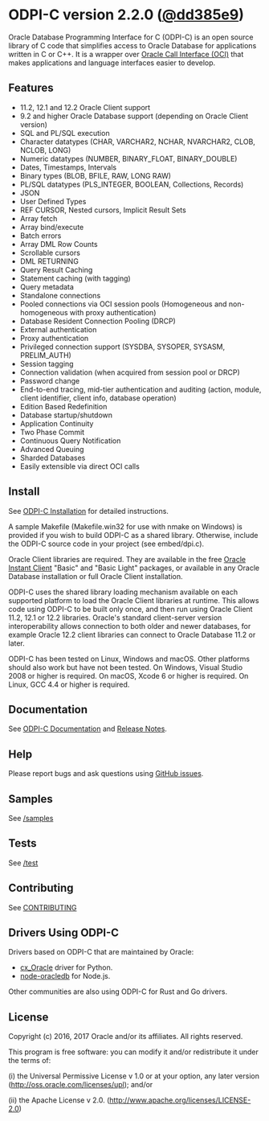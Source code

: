 # ODPI-C version 2.2.0 ([@dd385e9](https://github.com/oracle/odpi/tree/dd385e9cb984cdd7ab86af54752fb9529e0109b5))

Oracle Database Programming Interface for C (ODPI-C) is an open source library
of C code that simplifies access to Oracle Database for applications written in
C or C++.  It is a wrapper over [Oracle Call Interface
(OCI)](http://www.oracle.com/technetwork/database/features/oci/index.html) that
makes applications and language interfaces easier to develop.

## Features

- 11.2, 12.1 and 12.2 Oracle Client support
- 9.2 and higher Oracle Database support (depending on Oracle Client version)
- SQL and PL/SQL execution
- Character datatypes (CHAR, VARCHAR2, NCHAR, NVARCHAR2, CLOB, NCLOB, LONG)
- Numeric datatypes (NUMBER, BINARY_FLOAT, BINARY_DOUBLE)
- Dates, Timestamps, Intervals
- Binary types (BLOB, BFILE, RAW, LONG RAW)
- PL/SQL datatypes (PLS_INTEGER, BOOLEAN, Collections, Records)
- JSON
- User Defined Types
- REF CURSOR, Nested cursors, Implicit Result Sets
- Array fetch
- Array bind/execute
- Batch errors
- Array DML Row Counts
- Scrollable cursors
- DML RETURNING
- Query Result Caching
- Statement caching (with tagging)
- Query metadata
- Standalone connections
- Pooled connections via OCI session pools (Homogeneous and non-homogeneous with proxy authentication)
- Database Resident Connection Pooling (DRCP)
- External authentication
- Proxy authentication
- Privileged connection support (SYSDBA, SYSOPER, SYSASM, PRELIM_AUTH)
- Session tagging
- Connection validation (when acquired from session pool or DRCP)
- Password change
- End-to-end tracing, mid-tier authentication and auditing (action, module,
  client identifier, client info, database operation)
- Edition Based Redefinition
- Database startup/shutdown
- Application Continuity
- Two Phase Commit
- Continuous Query Notification
- Advanced Queuing
- Sharded Databases
- Easily extensible via direct OCI calls

## Install

See
[ODPI-C Installation](https://oracle.github.io/odpi/doc/installation.html)
for detailed instructions.

A sample Makefile (Makefile.win32 for use with nmake on Windows) is provided if
you wish to build ODPI-C as a shared library. Otherwise, include the ODPI-C
source code in your project (see embed/dpi.c).

Oracle Client libraries are required.  They are available in the free [Oracle
Instant
Client](http://www.oracle.com/technetwork/database/database-technologies/instant-client/overview/index.html)
"Basic" and "Basic Light" packages, or available in any Oracle Database
installation or full Oracle Client installation.

ODPI-C uses the shared library loading mechanism available on each supported
platform to load the Oracle Client libraries at runtime. This allows code using
ODPI-C to be built only once, and then run using Oracle Client 11.2, 12.1 or
12.2 libraries. Oracle's standard client-server version interoperability allows
connection to both older and newer databases, for example Oracle 12.2 client
libraries can connect to Oracle Database 11.2 or later.


ODPI-C has been tested on Linux, Windows and macOS.  Other platforms should
also work but have not been tested.  On Windows, Visual Studio 2008 or higher
is required.  On macOS, Xcode 6 or higher is required.  On Linux, GCC 4.4 or
higher is required.

## Documentation

See [ODPI-C Documentation](https://oracle.github.io/odpi/doc/index.html) and
[Release Notes](https://oracle.github.io/odpi/doc/releasenotes.html).

## Help

Please report bugs and ask questions using [GitHub issues](https://github.com/oracle/odpi/issues).

## Samples

See [/samples](https://github.com/oracle/odpi/tree/master/samples)

## Tests

See [/test](https://github.com/oracle/odpi/tree/master/test)

## Contributing

See [CONTRIBUTING](https://github.com/oracle/odpi/blob/master/CONTRIBUTING.md)

## Drivers Using ODPI-C

Drivers based on ODPI-C that are maintained by Oracle:
* [cx_Oracle](https://oracle.github.io/python-cx_Oracle) driver for Python.
* [node-oracledb](https://github.com/oracle/node-oracledb/tree/dev-2.0) for
  Node.js.

Other communities are also using ODPI-C for Rust and Go drivers.

## License

Copyright (c) 2016, 2017 Oracle and/or its affiliates.  All rights reserved.

This program is free software: you can modify it and/or redistribute it under
the terms of:

(i)  the Universal Permissive License v 1.0 or at your option, any
     later version (<http://oss.oracle.com/licenses/upl>); and/or

(ii) the Apache License v 2.0. (<http://www.apache.org/licenses/LICENSE-2.0>)
